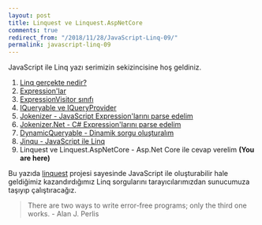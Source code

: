 ```yaml
---
layout: post
title: Linquest ve Linquest.AspNetCore
comments: true
redirect_from: "/2018/11/28/JavaScript-Linq-09/"
permalink: javascript-linq-09
---
```


JavaScript ile Linq yazı serimizin sekizincisine hoş geldiniz.

1. [Linq gerçekte nedir?](/javascript-linq-01)
2. [Expression'lar](/javascript-linq-02)
3. [ExpressionVisitor sınıfı](/javascript-linq-03)
4. [IQueryable ve IQueryProvider](/javascript-linq-03)
5. [Jokenizer - JavaScript Expression'larını parse edelim](/javascript-linq-05)
6. [Jokenizer.Net - C# Expression'larını parse edelim](/javascript-linq-06)
7. [DynamicQueryable - Dinamik sorgu oluşturalım](/javascript-linq-08)
8. [Jinqu - JavaScript ile Linq](/javascript-linq-09)
9. Linquest ve Linquest.AspNetCore - Asp.Net Core ile cevap verelim  **(You are here)**

Bu yazıda [linquest](https://github.com/jin-qu/linquest) projesi sayesinde JavaScript ile oluşturabilir hale geldiğimiz kazandırdığımız Linq sorgularını tarayıcılarımızdan sunucumuza taşıyıp çalıştıracağız.

> There are two ways to write error-free programs; only the third one works. - Alan J. Perlis
